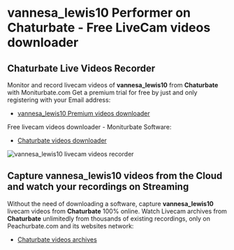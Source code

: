 # vannesa_lewis10 Performer on Chaturbate - Free LiveCam videos downloader

## Chaturbate Live Videos Recorder

Monitor and record livecam videos of **vannesa_lewis10** from **Chaturbate** with Moniturbate.com
Get a premium trial for free by just and only registering with your Email address:
* [vannesa_lewis10 Premium videos downloader](https://moniturbate.com/request-demo-licence-key.html)

Free livecam videos downloader - Moniturbate Software:
* [Chaturbate videos downloader](https://moniturbate.com/moniturbate-download-software.html)

![vannesa_lewis10 livecam videos recorder](https://peachurnet.com/templates/moniturbate-software.png)


## Capture vannesa_lewis10 videos from the Cloud and watch your recordings on Streaming

Without the need of downloading a software, capture **vannesa_lewis10** livecam videos from **Chaturbate** 100% online.
Watch Livecam archives from **Chaturbate** unlimitedly from thousands of existing recordings, only on Peachurbate.com and its websites network:
* [Chaturbate videos archives](https://peachurnet.com/)